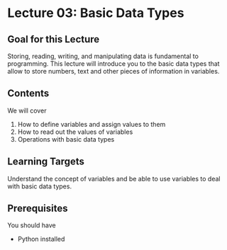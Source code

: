# Lecture 03: Basic Data Types
## Goal for this Lecture
Storing, reading, writing, and manipulating data is fundamental to programming. 
This lecture will introduce you to the basic data types that allow to store numbers, text and other pieces of information in variables.

## Contents
We will cover

1. How to define variables and assign values to them
2. How to read out the values of variables
3. Operations with basic data types

## Learning Targets
Understand the concept of variables and be able to use variables to deal with basic data types.

## Prerequisites
You should have

* Python installed